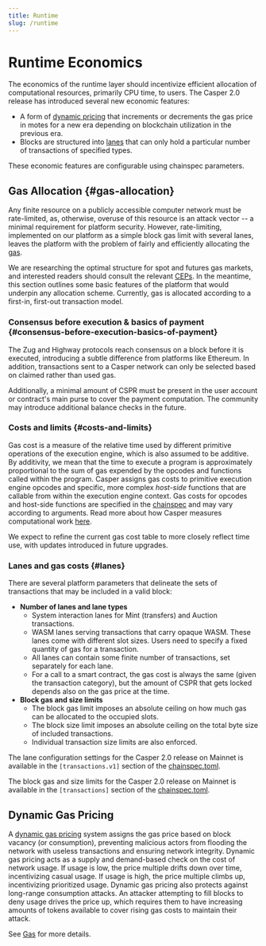 ```yaml
---
title: Runtime
slug: /runtime
---
```


# Runtime Economics

The economics of the runtime layer should incentivize efficient allocation of computational resources, primarily CPU time, to users. The Casper 2.0 release has introduced several new economic features:

- A form of [dynamic pricing](#dynamic-gas-pricing) that increments or decrements the gas price in motes for a new era depending on blockchain utilization in the previous era.
- Blocks are structured into [lanes](#lanes-lanes) that can only hold a particular number of transactions of specified types.

These economic features are configurable using chainspec parameters.

<!--TODO add state pruning on this page? -->

## Gas Allocation {#gas-allocation}

Any finite resource on a publicly accessible computer network must be rate-limited, as, otherwise, overuse of this resource is an attack vector \-- a minimal requirement for platform security. However, rate-limiting, implemented on our platform as a simple block gas limit with several lanes, leaves the platform with the problem of fairly and efficiently allocating the [gas](./gas-concepts.md).

We are researching the optimal structure for spot and futures gas markets, and interested readers should consult the relevant [CEPs](https://github.com/casper-network/ceps). In the meantime, this section outlines some basic features of the platform that would underpin any allocation scheme. Currently, gas is allocated according to a first-in, first-out transaction model.

### Consensus before execution & basics of payment {#consensus-before-execution-basics-of-payment}

The Zug and Highway protocols reach consensus on a block before it is executed, introducing a subtle difference from platforms like Ethereum. In addition, transactions sent to a Casper network can only be selected based on claimed rather than used gas.

Additionally, a minimal amount of CSPR must be present in the user account or contract's main purse to cover the payment computation. The community may introduce additional balance checks in the future.

### Costs and limits {#costs-and-limits}

Gas cost is a measure of the relative time used by different primitive operations of the execution engine, which is also assumed to be additive. By additivity, we mean that the time to execute a program is approximately proportional to the sum of gas expended by the opcodes and functions called within the program. Casper assigns gas costs to primitive execution engine opcodes and specific, more complex _host-side_ functions that are callable from within the execution engine context. Gas costs for opcodes and host-side functions are specified in the [chainspec](../glossary/C.md#chainspec) and may vary according to arguments. Read more about how Casper measures computational work [here](../../concepts/design/casper-design.md#measuring-computational-work-execution-semantics-gas).

We expect to refine the current gas cost table to more closely reflect time use, with updates introduced in future upgrades.

### Lanes and gas costs {#lanes}

There are several platform parameters that delineate the sets of transactions that may be included in a valid block:

- **Number of lanes and lane types**
   - System interaction lanes for Mint (transfers) and Auction transactions.
   - WASM lanes serving transactions that carry opaque WASM. These lanes come with different slot sizes. Users need to specify a fixed quantity of gas for a transaction.
   - All lanes can contain some finite number of transactions, set separately for each lane.
   - For a call to a smart contract, the gas cost is always the same (given the transaction category), but the amount of CSPR that gets locked depends also on the gas price at the time.
- **Block gas and size limits**
   - The block gas limit imposes an absolute ceiling on how much gas can be allocated to the occupied slots.
   - The block size limit imposes an absolute ceiling on the total byte size of included transactions.
   - Individual transaction size limits are also enforced.

The lane configuration settings for the Casper 2.0 release on Mainnet is available in the `[transactions.v1]` section of the [chainspec.toml](https://github.com/casper-network/casper-protocol-release/blob/casper/config/chainspec.toml#L202). 
<!--TODO check and update these settings after the launch or link to the chainspec file directly.-->


The block gas and size limits for the Casper 2.0 release on Mainnet is available in the `[transactions]` section of the [chainspec.toml](https://github.com/casper-network/casper-protocol-release/blob/casper/config/chainspec.toml#L183).
<!--TODO check and update these settings after the launch or link to the chainspec file directly.-->


## Dynamic Gas Pricing

A [dynamic gas pricing](./dynamic-gas-pricing.md) system assigns the gas price based on block vacancy (or consumption), preventing malicious actors from flooding the network with useless transactions and ensuring network integrity. Dynamic gas pricing acts as a supply and demand-based check on the cost of network usage. If usage is low, the price multiple drifts down over time, incentivizing casual usage. If usage is high, the price multiple climbs up, incentivizing prioritized usage. Dynamic gas pricing also protects against long-range consumption attacks. An attacker attempting to fill blocks to deny usage drives the price up, which requires them to have increasing amounts of tokens available to cover rising gas costs to maintain their attack.

See [Gas](./gas-concepts.md) for more details.
